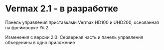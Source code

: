 Vermax 2.1 - в разработке
============================

Панель управления приставками Vermax HD100 и UHD200, основанная на фреймворке Yii 2.

Изменения с версии 2.0:
Серверная часть и панель управления объеденины в одно приложение
